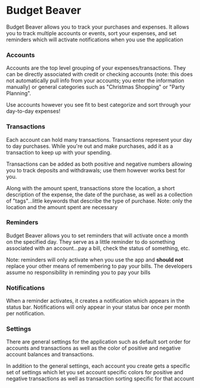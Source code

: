 # Budget Beaver
Budget Beaver allows you to track your purchases and expenses. It allows you to track multiple
accounts or events, sort your expenses, and set reminders which will activate notifications when
you use the application

### Accounts
Accounts are the top level grouping of your expenses/transactions. They can be directly associated
with credit or checking accounts (note: this does not automatically pull info from your accounts;
you enter the information manually) or general categories such as "Christmas Shopping" or "Party Planning".

Use accounts however you see fit to best categorize and sort through your day-to-day expenses!

### Transactions
Each account can hold many transactions. Transactions represent your day to day purchases. While you're
out and make purchases, add it as a transaction to keep up with your spending.

Transactions can be added as both positive and negative numbers allowing you to track deposits and
withdrawals; use them however works best for you.

Along with the amount spent, transactions store the location, a short description of the expense, the
date of the purchase, as well as a collection of "tags"...little keywords that describe the type of purchase.
Note: only the location and the amount spent are necessary

### Reminders
Budget Beaver allows you to set reminders that will activate once a month on the specified day. They
serve as a little reminder to do something associated with an account...pay a bill, check the status
of something, etc.

Note: reminders will only activate when you use the app and **should not** replace your other means
of remembering to pay your bills.
The developers assume no responsibility in reminding you to pay your bills

### Notifications
When a reminder activates, it creates a notification which appears in the status bar. Notifications
will only appear in your status bar once per month per notification.

### Settings
There are general settings for the application such as default sort order for accounts and transactions
as well as the color of positive and negative account balances and transactions.

In addition to the general settings, each account you create gets a specific set of settings which let
you set account specific colors for positive and negative transactions as well as transaction sorting
specific for that account